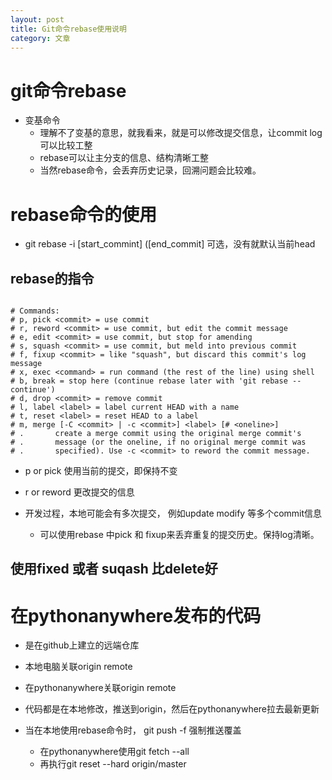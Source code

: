 ```yaml
---
layout: post
title: Git命令rebase使用说明
category: 文章
---
```



# git命令rebase

- 变基命令
    - 理解不了变基的意思，就我看来，就是可以修改提交信息，让commit log可以比较工整
    - rebase可以让主分支的信息、结构清晰工整
    - 当然rebase命令，会丢弃历史记录，回溯问题会比较难。

# rebase命令的使用

- git rebase -i [start_commint] ([end_commit] 可选，没有就默认当前head

## rebase的指令

```text

# Commands:
# p, pick <commit> = use commit
# r, reword <commit> = use commit, but edit the commit message
# e, edit <commit> = use commit, but stop for amending
# s, squash <commit> = use commit, but meld into previous commit
# f, fixup <commit> = like "squash", but discard this commit's log message
# x, exec <command> = run command (the rest of the line) using shell
# b, break = stop here (continue rebase later with 'git rebase --continue')
# d, drop <commit> = remove commit
# l, label <label> = label current HEAD with a name
# t, reset <label> = reset HEAD to a label
# m, merge [-C <commit> | -c <commit>] <label> [# <oneline>]
# .       create a merge commit using the original merge commit's
# .       message (or the oneline, if no original merge commit was
# .       specified). Use -c <commit> to reword the commit message.

```

- p or pick 使用当前的提交，即保持不变
- r or reword 更改提交的信息

- 开发过程，本地可能会有多次提交， 例如update modify 等多个commit信息
    - 可以使用rebase 中pick 和 fixup来丢弃重复的提交历史。保持log清晰。


## 使用fixed 或者 suqash 比delete好


# 在pythonanywhere发布的代码

- 是在github上建立的远端仓库

- 本地电脑关联origin remote

- 在pythonanywhere关联origin remote

- 代码都是在本地修改，推送到origin，然后在pythonanywhere拉去最新更新

- 当在本地使用rebase命令时， git push -f 强制推送覆盖
    - 在pythonanywhere使用git fetch --all 
    - 再执行git reset --hard origin/master